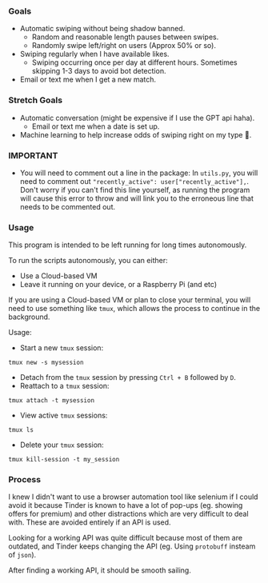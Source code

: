 ### Goals

- Automatic swiping without being shadow banned.
    - Random and reasonable length pauses between swipes.
    - Randomly swipe left/right on users (Approx 50% or so).
- Swiping regularly when I have available likes.
    - Swiping occurring once per day at different hours. Sometimes skipping 1-3 days to avoid bot detection.
- Email or text me when I get a new match.

### Stretch Goals

- Automatic conversation (might be expensive if I use the GPT api haha).
    - Email or text me when a date is set up.
- Machine learning to help increase odds of swiping right on my type 🥺.

### IMPORTANT

- You will need to comment out a line in the package: In `utils.py`, you will need to comment out `"recently_active": user["recently_active"],`. Don't worry if you can't find this line yourself, as running the program will cause this error to throw and will link you to the erroneous line that needs to be commented out.

### Usage

This program is intended to be left running for long times autonomously.

To run the scripts autonomously, you can either:
- Use a Cloud-based VM
- Leave it running on your device, or a Raspberry Pi (and etc)

If you are using a Cloud-based VM or plan to close your terminal, you will need to use something like `tmux`, which allows the process to continue in the background.

Usage:

- Start a new `tmux` session:
```
tmux new -s mysession
```
- Detach from the `tmux` session by pressing `Ctrl + B` followed by `D`.
- Reattach to a `tmux` session:
```
tmux attach -t mysession
```
- View active `tmux` sessions:
```
tmux ls
```
- Delete your `tmux` session:
```
tmux kill-session -t my_session
```


### Process

I knew I didn't want to use a browser automation tool like selenium if I could avoid it because Tinder is known to have a lot of pop-ups (eg. showing offers for premium) and other distractions which are very difficult to deal with. These are avoided entirely if an API is used. 

Looking for a working API was quite difficult because most of them are outdated, and Tinder keeps changing the API (eg. Using `protobuff` insteam of `json`). 

After finding a working API, it should be smooth sailing.